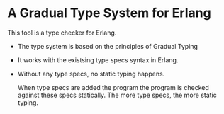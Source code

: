 # A Gradual Type System for Erlang

This tool is a type checker for Erlang.

* The type system is based on the principles of Gradual Typing
* It works with the existsing type specs syntax in Erlang.
* Without any type specs, no static typing happens.

  When type specs are added the program the program is checked against
  these specs statically. The more type specs, the more static typing.
